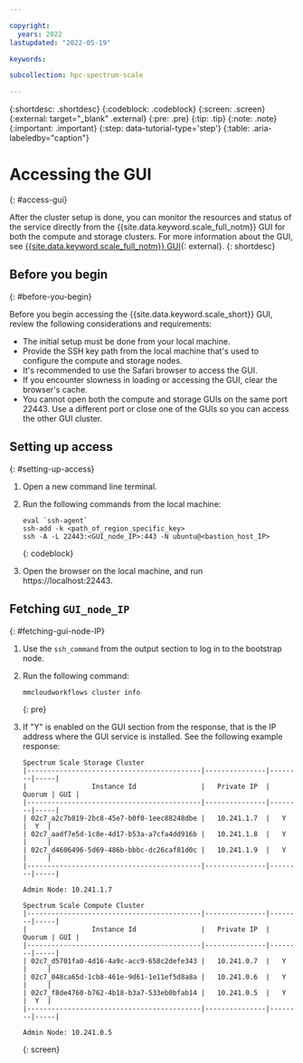 ```yaml
---

copyright:
  years: 2022
lastupdated: "2022-05-19"

keywords: 

subcollection: hpc-spectrum-scale

---
```


{:shortdesc: .shortdesc}
{:codeblock: .codeblock}
{:screen: .screen}
{:external: target="_blank" .external}
{:pre: .pre}
{:tip: .tip}
{:note: .note}
{:important: .important}
{:step: data-tutorial-type='step'}
{:table: .aria-labeledby="caption"}

# Accessing the GUI
{: #access-gui}

After the cluster setup is done, you can monitor the resources and status of the service directly from the {{site.data.keyword.scale_full_notm}} GUI for both the compute and storage clusters. For more information about the GUI, see [{{site.data.keyword.scale_full_notm}} GUI](https://www.ibm.com/docs/en/spectrum-scale/5.1.3?topic=reference-spectrum-scale-gui){: external}.
{: shortdesc}

## Before you begin
{: #before-you-begin}

Before you begin accessing the {{site.data.keyword.scale_short}} GUI, review the following considerations and requirements:

* The initial setup must be done from your local machine.
* Provide the SSH key path from the local machine that's used to configure the compute and storage nodes.
* It's recommended to use the Safari browser to access the GUI.
* If you encounter slowness in loading or accessing the GUI, clear the browser's cache.
* You cannot open both the compute and storage GUIs on the same port 22443. Use a different port or close one of the GUIs so you can access the other GUI cluster.

## Setting up access
{: #setting-up-access}

1. Open a new command line terminal.
2. Run the following commands from the local machine:

    ```
    eval `ssh-agent`
    ssh-add -k <path_of_region_specific_key>
    ssh -A -L 22443:<GUI_node_IP>:443 -N ubuntu@<bastion_host_IP>
    ```
    {: codeblock}

3. Open the browser on the local machine, and run https://localhost:22443. 

## Fetching `GUI_node_IP`
{: #fetching-gui-node-IP}

1. Use the `ssh_command` from the output section to log in to the bootstrap node.
2. Run the following command:

    ```
    mmcloudworkflows cluster info
    ```
    {: pre}

3. If "Y" is enabled on the GUI section from the response, that is the IP address where the GUI service is installed. See the following example response:

    ```
    Spectrum Scale Storage Cluster
    |-------------------------------------------|---------------|--------|-----|
    |                Instance Id                |   Private IP  | Quorum | GUI |
    |-------------------------------------------|---------------|--------|-----|
    | 02c7_a2c7b819-2bc8-45e7-b0f0-1eec88248dbe |   10.241.1.7  |   Y    |  Y  |
    | 02c7_aadf7e5d-1c8e-4d17-b53a-a7cfa4dd916b |   10.241.1.8  |   Y    |     |
    | 02c7_d4606496-5d69-486b-bbbc-dc26caf81d0c |   10.241.1.9  |   Y    |     |
    |-------------------------------------------|---------------|--------|-----|
 
    Admin Node: 10.241.1.7
 
    Spectrum Scale Compute Cluster
    |-------------------------------------------|---------------|--------|-----|
    |                Instance Id                |   Private IP  | Quorum | GUI |
    |-------------------------------------------|---------------|--------|-----|
    | 02c7_d5701fa0-4d16-4a9c-acc9-658c2defe343 |   10.241.0.7  |   Y    |     |
    | 02c7_048ca65d-1cb8-461e-9d61-1e11ef5d8a8a |   10.241.0.6  |   Y    |     |
    | 02c7_f8de4760-b762-4b18-b3a7-533eb0bfab14 |   10.241.0.5  |   Y    |  Y  |
    |-------------------------------------------|---------------|--------|-----|
 
    Admin Node: 10.241.0.5
    ```
    {: screen}

